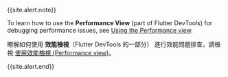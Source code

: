 {{site.alert.note}}

  To learn how to use the **Performance View**
  (part of Flutter DevTools)
  for debugging performance issues,
  see [Using the Performance view][].

  瞭解如何使用 **效能檢視**（Flutter DevTools 的一部分）
  進行效能問題排查，請檢視 [使用效能檢視 (Performance view)][Using the Performance view]。

{{site.alert.end}}

[Using the Performance view]: {{site.url}}/tools/devtools/performance
